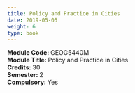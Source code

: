 ```yaml
---
title: Policy and Practice in Cities
date: 2019-05-05
weight: 6
type: book
---
```


<b> Module Code: </b> GEOG5440M <br>
<b> Module Title: </b> Policy and Practice in Cities <br>
<b> Credits: </b> 30 <br> 
<b> Semester: </b> 2 <br> 
<b> Compulsory: </b> Yes <br>
